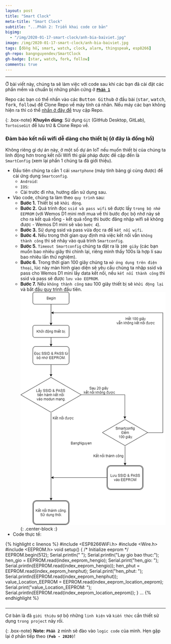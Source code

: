 ```yaml
---
layout: post
title: "Smart Clock"
meta-title: "Smart Clock"
subtitle: "...Phần 2: Triển khai code cơ bản"
bigimg:
  - "/img/2020-01-17-smart-clock/anh-bia-baiviet.jpg"
image: /img/2020-01-17-smart-clock/anh-bia-baiviet.jpg
tags: [đồng hồ, smart, watch, clock, alarm, thingspeak, esp8266]
gh-repo: bangnguyendev/SmartClock
gh-badge: [star, watch, fork, follow]
comments: true
---
```

----------------------------------------------------------------------------
Ở bài viết này, chúng ta sẽ làm việc với code sau khi các bạn đã cài đặt các phần mềm và chuẩn bị những phần cứng ở [**`Phần 1`**](https://bangnguyendev.github.io/2020-01-17-smart-clock/ "Phần 1: Giới thiệu dự án")

Repo các bạn có thể nhấn vào các <kbd>Button Github</kbd> ở đầu bài (<kbd>star</kbd>, <kbd>watch</kbd>, <kbd>fork</kbd>, <kbd>follow</kbd>) để Clone Repo về máy tính cá nhân. Nếu máy các bạn không hiện ra thì có thể [nhấn ở đây để](https://github.com/bangnguyendev/SmartClock/ "Smart Clock") truy cập Repo.

{: .box-note}
**Khuyên dùng**: Sử dụng `Git` (GitHub Desktop, GitLab), `TortoiseGit` để lưu trữ & Clone Repo về.


### Đảm bảo kết nối wifi dễ dàng cho thiết bị (ở đây là đồng hồ)
Không riêng gì dự án này, ở một số dự án IoT nếu muốn thiết bị của chúng ta linh động hơn trong kết nối Wifi thì giải pháp được đề cập đến là `SmartConfig` (xem lại phần 1 chúng ta đã giới thiệu).
  - Đầu tiên chúng ta cần 1 cái `smartphone` (máy tính bảng gì củng được) để cài ứng dụng `Smartconfig`.
    - `Android`:
    - `IOS`:
    - Cài trước đi nha, hướng dẫn sử dụng sau.
  - Vào code, chúng ta làm theo `quy trình` sau: 
    - **Bước 1.** Thiết bị sẽ `khởi động`.
    - **Bước 2.** Quá trình đọc `ssid và pass wifi` sẽ được lấy `trong bộ nhớ EEPROM` (với Wemos D1 mini mới mua về thì bước đọc bộ nhớ này sẽ cho ra kết quả rỗng - kết quả rỗng thì bước đăng nhập wifi sẽ không được - Wemos D1 mini sẽ vào `bước 4`).
    - **Bước 3.** Sử dụng ssid và pass vừa đọc ra để `kết nối wifi`.
    - **Bước 4.** Nếu trong thời gian quy định mà việc kết nối vẫn `không thành công` thì sẽ nhảy vào quá trình `Smartconfig`.
    - **Bước 5.** `Timeout Smartconfig` chúng ta đặt ra là `100 giây` (các bạn muốn bao nhiêu giây thì chỉnh lại, riêng mình thấy 100s là hợp lí sau bao nhiêu lần thử nghiệm).
    - **Bước 6.** Trong thời gian 100 giây chúng ta `mở ứng dụng trên điện thoại`, lúc này màn hình giao diện sẽ yêu cầu chúng ta nhập ssid và pass cho Wemos D1 mini lấy data kết nối, nếu `kết nối thành công` thì ssid và pass sẽ được `lưu vào EEPROM`.
    - **Bước 7.** Nếu `không thành công` sau 100 giây thiết bị sẽ `khởi động lại` và bắt đầu quy trình đầu tiên.
    ![Lưu Đồ Giải Thuật](/img/2020-01-23-smart-clock/SSID_PASS_EEPROM_Diagram.png "Lưu Đồ Giải Thuật"){: .center-block :}
  - Code thực tế:

{% highlight c linenos %}
#include <ESP8266WiFi.h>
#include <Wire.h>
#include <EEPROM.h>
void setup()
{
	/* Initialize eeprom */
	EEPROM.begin(512);
	Serial.println(" ");
	Serial.println("Lay gio bao thuc:");
	hen_gio = EEPROM.read(index_eeprom_hengio);
	Serial.print("hen_gio: ");
	Serial.println(EEPROM.read(index_eeprom_hengio));
	hen_phut = EEPROM.read(index_eeprom_henphut);
	Serial.print("hen_phut: ");
	Serial.println(EEPROM.read(index_eeprom_henphut));
	value_Location_EEPROM = EEPROM.read(index_eeprom_location_eeprom);
	Serial.print("value_Location_EEPROM: ");
	Serial.println(EEPROM.read(index_eeprom_location_eeprom));
}
...
{% endhighlight %}

### 

### 


------------------------------------------------------------

Cơ bản là đã `giới thiệu` sơ bộ những `linh kiện` và `kiến thức` cần thiết sử dụng `trong project` này rồi.

{: .box-note}
**Note:** **`Phần 2`** mình sẽ đào vào `logic code` của mình. Hẹn gặp lại ở phần tiếp theo **`(Feb - 2020)`**!

